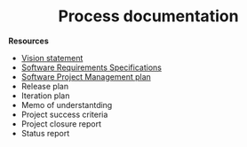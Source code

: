 <center>

<h1>Process documentation</h1>

</center>


**Resources**

- [Vision statement](visionstatement.md)
- [Software Requirements Specifications](srs.md)
- [Software Project Management plan](spmp.md)
- Release plan
- Iteration plan
- Memo of understantding
- Project success criteria
- Project closure report
- Status report